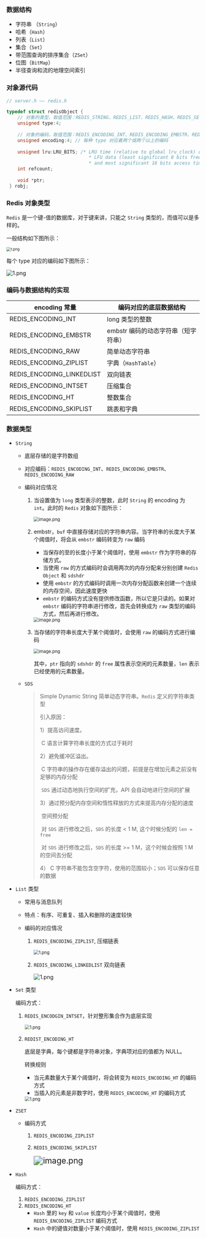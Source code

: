 ### 数据结构

- 字符串 （`String`）
- 哈希（`Hash`）
- 列表（`List`）
- 集合（`Set`）
- 带范围查询的排序集合（`ZSet`）
- 位图（`BitMap`）
- 半径查询和流的地理空间索引



### 对象源代码

```c
// server.h —— redis.h

typedef struct redisObject {                                                                                                    
    // 对象的类型，取值范围：REDIS_STRING、REDIS_LIST、REDIS_HASH、REDIS_SET、REDIS_ZSET
    unsigned type:4;
    
    // 对象的编码，取值范围：REDIS_ENCODING_INT、REDIS_ENCODING_EMBSTR、REDIS_ENCODING_RAW、REDIS_ENCODING_HT、REDIS_ENCODING_LINKEDLIST、REDIS_ENCODING_ZIPLIST、REDIS_ENCODING_INTSET、REDIS_ENCODING_SKIPLIST
    unsigned encoding:4; // 每种 type 对应着两个或两个以上的编码
    
    unsigned lru:LRU_BITS; /* LRU time (relative to global lru_clock) or
                              * LFU data (least significant 8 bits frequency
                              * and most significant 16 bits access time). */
    int refcount;
    
    void *ptr;
 } robj; 
```



### Redis 对象类型

 `Redis` 是一个键-值的数据库，对于键来讲，只能之 `String` 类型的，而值可以是多样的。

一般结构如下图所示：

<img src="https://i.loli.net/2021/09/26/IQraABP7niphvX9.png" alt="1.png" style="zoom:67%;" />

 

每个 type 对应的编码如下图所示：

![1.png](https://i.loli.net/2021/09/26/KrnUyAF6SmcfxCo.png)

### 编码与数据结构的实现

| encoding 常量             | 编码对应的底层数据结构              |
| ------------------------- | ----------------------------------- |
| REDIS_ENCODING_INT        | long 类型的整数                     |
| REDIS_ENCODING_EMBSTR     | embstr 编码的动态字符串（短字符串） |
| REDIS_ENCODING_RAW        | 简单动态字符串                      |
| REDIS_ENCODING_ZIPLIST    | 字典（`HashTable`）                 |
| REDIS_ENCODING_LINKEDLIST | 双向链表                            |
| REDIS_ENCODING_INTSET     | 压缩集合                            |
| REDIS_ENCODING_HT         | 整数集合                            |
| REDIS_ENCODING_SKIPLIST   | 跳表和字典                          |



### 数据类型

- `String`

  - 底层存储的是字符数组

  - 对应编码：`REDIS_ENCODING_INT`、`REDIS_ENCODING_EMBSTR`、`REDIS_ENCODING_RAW`

  - 编码对应情况

    1. 当设置值为 `long` 类型表示的整数，此时 `String` 的 encoding 为 `int`。此时的 `Redis` 对象如下图所示：

       <img src="https://i.loli.net/2021/09/26/P1blS52nyrYaAIp.png" alt="image.png" style="zoom:80%;" />

    2. embstr，`buf` 中直接存储对应的字符串内容。当字符串的长度大于某个阈值时，将会从 `embstr` 编码转变为 `raw` 编码

       - 当保存的至的长度小于某个阈值时，使用 `embstr` 作为字符串的存储方式。
       - 当使用 `raw` 的方式编码时会调用两次的内存分配来分别创建 `Redis Object` 和 `sdshdr`
       - 使用 `embstr` 的方式编码时调用一次内存分配函数来创建一个连续的内存空间，因此速度更快
       - `embstr` 的编码方式没有提供修改函数，所以它是只读的。如果对 `embstr` 编码的字符串进行修改，首先会转换成为 `raw` 类型的编码方式，然后再进行修改。

       <img src="https://i.loli.net/2021/09/26/Mi6ESIFHw3xpQAb.png" alt="image.png" style="zoom:80%;" />

    3. 当存储的字符串长度大于某个阈值时，会使用 `raw`  的编码方式进行编码

       <img src="https://i.loli.net/2021/09/26/UueYsdPf9z8Qbvr.png" alt="image.png" style="zoom:80%;" />

       其中，`ptr` 指向的 `sdshdr` 的 `free` 属性表示空闲的元素数量，`len` 表示已经使用的元素数量。

  - `SDS`

    > Simple Dynamic String 简单动态字符串。`Redis` 定义的字符串类型
    >
    > 引入原因：
    >
    > 1）提高访问速度。
    >
    > ​	C 语言计算字符串长度的方式过于耗时
    >
    > 2）避免缓冲区溢出。
    >
    > ​	C 字符串的操作存在缓存溢出的问题，前提是在增加元素之前没有足够的内存分配
    >
    > ​	`SDS` 通过动态地执行空间的扩充，API 会自动地进行空间的扩展 
    >
    > 3）通过预分配内存空间和惰性释放的方式来提高内存分配的速度
    >
    > ​	空间预分配
    >
    > ​		对 `SDS`  进行修改之后，`SDS` 的长度 < 1 M, 这个时候分配的 `len = free`
    >
    > ​		对 `SDS` 进行修改之后，`SDS` 的长度 >= 1 M，这个时候会按照 1 M 的空间去分配
    >
    > 4） C 字符串不能包含空字符，使用的范围较小；`SDS` 可以保存任意的数据

- `List` 类型

  - 常用与消息队列

  - 特点：有序、可重复、插入和删除的速度较快

  - 编码的对应情况

    1. `REDIS_ENCODING_ZIPLIST`, 压缩链表

       <img src="https://i.loli.net/2021/09/27/HvOzpuBJhKDoA1G.png" alt="1.png" style="zoom:80%;" />

    2. `REDIS_ENCODING_LINKEDLIST` 双向链表

       ![1.png](https://i.loli.net/2021/09/27/XTusxmtNzFL8YB2.png)

- `Set` 类型

  编码方式：

  1. `REDIS_ENCODGIN_INTSET`，针对整形集合作为底层实现

     <img src="https://i.loli.net/2021/09/27/eBo45rOAtspqFHJ.png" alt="1.png" style="zoom:80%;" />

  2. `REDIST_ENCODING_HT`

     底层是字典，每个键都是字符串对象，字典项对应的值都为 NULL。

     转换规则

     - 当元素数量大于某个阈值时，将会转变为 `REDIS_ENCODING_HT` 的编码方式
     - 当插入的元素是非数字时，使用 `REDIS_ENCODING_HT` 的编码方式

     <img src="https://i.loli.net/2021/09/27/357ISmTzjJR6aH1.png" alt="1.png" style="zoom:80%;" />

- `ZSET`

  - 编码方式

    1.  `REDIS_ENCODING_ZIPLIST`

    2. `REDIS_ENCODING_SKIPLIST`

       <img src="https://i.loli.net/2021/07/03/hixj3ldFyzgXkM2.png" alt="image.png" style="zoom:150%;" />

- `Hash`

  编码方式：

  1. `REDIS_ENCODING_ZIPLIST`
  2. `REDIS_ENCODING_HT`
     - `Hash` 里的 `key` 和 `value` 长度均小于某个阈值时，使用 `REDIS_ENCODING_ZIPLIST` 编码方式
     - `Hash` 中的键值对数量小于某个阈值时，使用 `REDIS_ENCODING_ZIPLIST`